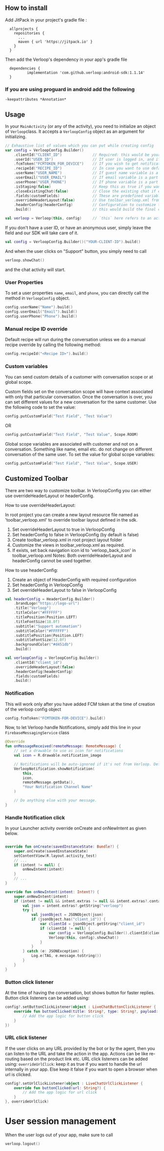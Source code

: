 ## How to install

Add JitPack in your project's gradle file :

```
  allprojects {
    repositories {
      ...
      maven { url 'https://jitpack.io' }
    }
  }
```

Then add the Verloop's dependency in your app's gradle file

```
  dependencies {
          implementation 'com.github.verloop:android-sdk:1.1.14'
  }
```

### If you are using proguard in android add the following

```
-keepattributes *Annotation*
```

## Usage

In your `MainActivity` (or any of the activity), you need to initialize an object of `Verloop`class.
It accepts a `VerloopConfig` object as an argument for initializing.

```kotlin
// Exhaustive list of values which you can put while creating config
var config = VerloopConfig.Builder()
    .clientId("CLIENT_ID")              // Required: this would be your account name associated with verloop. eg: <client_id>.verloop.io
    .userId("USER_ID")                  // If user is logged in, and if you want to associate older chats, else, skip this for anonymous user 
    .fcmToken("FCMTOKEN_FOR_DEVICE")    // If you wish to get notifications, else, skip this
    .recipeId("RECIPE_ID")              // In case you want to use default recipe, skip this
    .userName("USER_NAME")              // If guest name variable is a part of the recipe, or the value is not required, skip this
    .userEmail("USER_EMAIL")            // If email variable is a part of the recipe, or the value is not required, skip this
    .userPhone("USER_PHONE")            // If phone variable is a part of the recipe, or the value is not required, skip this
    .isStaging(false)                   // Keep this as true if you want to access <client_id>.stage.verloop.io account. If the account doesn't exist, keep it as false or skip it
    .closeExistingChat(false)           // Close the existing chat if exist and start a new conversation
    .fields(customFields)               // These are predefined variables added on room level or user level
    .overrideHeaderLayout(false)        // Use toolbar_verloop.xml from parent project to set custom header. Can't use along with headerConfig
    .headerConfig(headerConfig)         // Configuration to customize toolbar. Can't use along with overrideHeaderLayout
    .build()                            // this would build the final config object which is later used by Verloop object to star the chat

val verloop = Verloop(this, config)     // `this` here refers to an activity context.

```

If you don't have a user ID, or have an anonymous user, simply leave the field and our SDK will take
care of it.

```kotlin
val config = VerloopConfig.Builder()("YOUR-CLIENT-ID").build()
```

And when the user clicks on "Support" button, you simply need to call

```kotlin
verloop.showChat()
```

and the chat activity will start.

### User Properties

To set a user properties `name`, `email`, and `phone`, you can directly call the method
in `VerloopConfig` object.

```kotlin
config.userName("Name").build()
config.userEmail("Email").build()
config.userPhone("Phone").build()
```

### Manual recipe ID override

Default recipe will run during the conversation unless we do a manual recipe override by calling the
following method:

```kotlin
config.recipeId("<Recipe ID>").build()
```

### Custom variables

You can send custom details of a customer with conversation scope or at global scope.

Custom fields set on the conversation scope will have context associated with only that particular
conversation. Once the conversation is over, you can set different values for a new conversation for
the same customer. Use the following code to set the value:

```kotlin
config.putCustomField("Test Field", "Test Value")
```

OR

```kotlin
config.putCustomField("Test Field", "Test Value", Scope.ROOM)
```

Global scope variables are associated with customer and not on a conversation. Something like name,
email etc. do not change on different conversation of the same user. To set the value for global
scope variables:

```kotlin
config.putCustomField("Test Field", "Test Value", Scope.USER)
```

## Customized Toolbar

There are two way to customize toolbar. In VerloopConfig you can either use overrideHeaderLayout or
headerConfig.

How to use overrideHeaderLayout:

In root project you can create a new layout resource file named as 'toolbar_verloop.xml' to override
toolbar layout defined in the sdk.

1. Set overrideHeaderLayout to true in VerloopConfig
2. Set headerConfig to false in VerloopConfig (by default is false)
3. Create toolbar_verloop.xml in root project layout folder
4. Customize the views in toolbar_verloop.xml as required.
5. If exists, set back navigation icon id to 'verloop_back_icon' in toolbar_verloop.xml Notes: Both
   overrideHeaderLayout and headerConfig cannot be used together.

How to use headerConfig:

1. Create an object of HeaderConfig with required configuration
2. Set headerConfig in VerloopConfig
3. Set overrideHeaderLayout to false in VerloopConfig

```kotlin
val headerConfig = HeaderConfig.Builder()
    .brandLogo("https://logo-url")
    .title("Verloop")
    .titleColor("#FFFFFF")
    .titlePosition(Position.LEFT)
    .titleFontSize(18.0f)
    .subtitle("Support automation")
    .subtitleColor("#FFFFFF")
    .subtitlePosition(Position.LEFT)
    .subtitleFontSize(12.0f)
    .backgroundColor("#d451db")
    .build()

val verloopConfig = VerloopConfig.Builder()
    .clientId("client_id")
    .overrideHeaderLayout(false)
    .headerConfig(headerConfig)
    .fields(customFields)
    .build()
```

### Notification

This will work only after you have added FCM token at the time of creation of the verloop config
object

```kotlin
config.fcmToken("FCMTOKEN-FOR-DEVICE").build()
```

Now, to let Verloop handle Notifications, simply add this line in your `FirebaseMessagingService`
class

```kotlin
@Override
fun onMessageReceived(remoteMessage: RemoteMessage) {
    // set a drawable to use as icon for notifications
    val icon = R.drawable.notification_image

    // Notifications will be auto-ignored if it's not from Verloop. Default notification channel name will be "Verloop Chat Message"
    VerloopNotification.showNotification(
        this,
        icon,
        remoteMessage.getData(),
        "Your Notification Channel Name"
    )

    // Do anything else with your message.
}
```

### Handle Notification click

In your Launcher activity override onCreate and onNewIntent as given below.

```kotlin

override fun onCreate(savedInstanceState: Bundle?) {
    super.onCreate(savedInstanceState)
    setContentView(R.layout.activity_test)
    // ...
    if (intent != null) {
        onNewIntent(intent)
    }
    // ...
}

override fun onNewIntent(intent: Intent?) {
    super.onNewIntent(intent)
    if (intent != null && intent.extras != null && intent.extras?.containsKey("verloop") == true) {
        val json = intent.extras?.getString("verloop")
        try {
            val jsonObject = JSONObject(json)
            if (jsonObject.has("client_id")) {
                var clientId = jsonObject.getString("client_id")
                if (clientId != null) {
                    var config = VerloopConfig.Builder().clientId(clientId).build()
                    Verloop(this, config).showChat()
                }
            }
        } catch (e: JSONException) {
            Log.e(TAG, e.message.toString())
        }
    }
}


```

### Button click listener

At the time of having the conversation, bot shows button for faster replies. Button click listeners
can be added using:

```kotlin
config?.setButtonClickListener(object : LiveChatButtonClickListener {
    override fun buttonClicked(title: String?, type: String?, payload: String?) {
        // Add the app logic for button click
    }
})
```

### URL click listener

If the user clicks on any URL provided by the bot or by the agent, then you can listen to the URL
and take the action in the app. Actions can be like re-routing based on the product link etc. URL
click listeners can be added using:
`overrideUrlClick`: keep it as true if you want to handle the url internally in your app. Else keep
it false if you want to open a browser when url is clicked.

```kotlin
config?.setUrlClickListener(object : LiveChatUrlClickListener {
    override fun buttonClicked(url: String?) {
        // Add the app logic for url click
    }
}, overrideUrlClick)
```

# User session management

When the user logs out of your app, make sure to call

```kotlin
verloop.logout()
```
